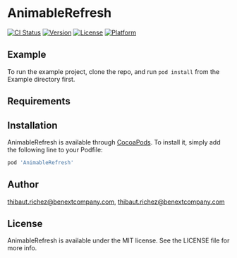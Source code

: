 # AnimableRefresh

[![CI Status](https://img.shields.io/travis/thibaut.richez@benextcompany.com/AnimableRefresh.svg?style=flat)](https://travis-ci.org/thibaut.richez@benextcompany.com/AnimableRefresh)
[![Version](https://img.shields.io/cocoapods/v/AnimableRefresh.svg?style=flat)](https://cocoapods.org/pods/AnimableRefresh)
[![License](https://img.shields.io/cocoapods/l/AnimableRefresh.svg?style=flat)](https://cocoapods.org/pods/AnimableRefresh)
[![Platform](https://img.shields.io/cocoapods/p/AnimableRefresh.svg?style=flat)](https://cocoapods.org/pods/AnimableRefresh)

## Example

To run the example project, clone the repo, and run `pod install` from the Example directory first.

## Requirements

## Installation

AnimableRefresh is available through [CocoaPods](https://cocoapods.org). To install
it, simply add the following line to your Podfile:

```ruby
pod 'AnimableRefresh'
```

## Author

thibaut.richez@benextcompany.com, thibaut.richez@benextcompany.com

## License

AnimableRefresh is available under the MIT license. See the LICENSE file for more info.
